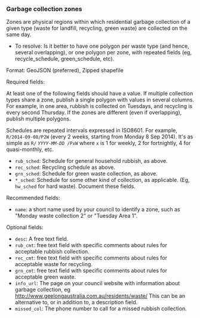 ### Garbage collection zones

Zones are physical regions within which residential garbage collection of a given type (waste for landfill, recycling, green waste) are collected on the same day.

* To resolve: Is it better to have one polygon per waste type (and hence, several overlapping), or one polygon per zone, with repeated fields (eg, recycle_schedule, green_schedule, etc).

Format: GeoJSON (preferred), Zipped shapefile

Required fields:

At least one of the following fields should have a value. If multiple collection types share a zone, publish a single polygon with values in several columns. For example, in one area, rubbish is collected on Tuesdays, and recycling is every second Thursday. If the zones are different (even if overlapping), publish multiple polygons.

Schedules are repeated intervals expressed in ISO8601. For example, `R/2014-09-08/P2W` (every 2 weeks, starting from Monday 8 Sep 2014). It's as simple as `R/` *`YYYY-MM-DD`*` /PxW` where `x` is 1 for weekly, 2 for fortnightly, 4 for quasi-monthly, etc.

* `rub_sched`: Schedule for general household rubbish, as above. 
* `rec_sched`: Recycling schedule as above.
* `grn_sched`: Schedule for green waste collection, as above.
* `*_sched`: Schedule for some other kind of collection, as applicable. (Eg,  `hw_sched` for hard waste). Document these fields.

Recommended fields:

* `name`: a short name used by your council to identify a zone, such as "Monday waste collection 2" or "Tuesday Area 1".

Optional fields:

* `desc`: A free text field.
* `rub_cmt`: free text field with specific comments about rules for acceptable rubbish collection.
* `rec_cmt`: free text field with specific comments about rules for acceptable waste for recycling.
* `grn_cmt`: free text field with specific comments about rules for acceptable green waste.
* `info_url`: The page on your council website with information about garbage collection, eg http://www.geelongaustralia.com.au/residents/waste/ This can be an alternative to, or in addition to, a description field.
* `missed_col`: The phone number to call for a missed rubbish collection.
